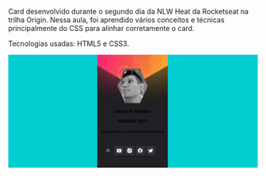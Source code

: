 Card desenvolvido durante o segundo dia da NLW Heat da Rocketseat na trilha Origin. Nessa aula, foi aprendido vários conceitos e técnicas principalmente do CSS para alinhar corretamente o card. 

Tecnologias usadas: HTML5 e CSS3.

<img src="images/Card.png">